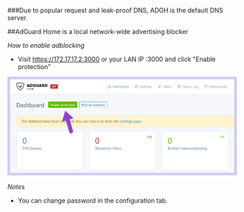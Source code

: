 ###Due to popular request and leak-proof DNS, ADGH is the default DNS server.

##AdGuard Home is a local network-wide advertising blocker

*How to enable adblocking*

- Visit https://172.17.17.2:3000 or your LAN IP :3000 and click "Enable protection"  
<img style="border:6px solid #d2ccf1;" src="/assets/adg.webp" style="max-height:300px"/>

*Notes*

- You can change password in the configuration tab.


